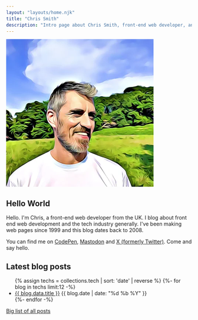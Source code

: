 ```yaml
---
layout: "layouts/home.njk"
title: "Chris Smith"
description: "Intro page about Chris Smith, front-end web developer, and his personal website."
---
```


<link rel="stylesheet" href="css/home.css">

<div class="home-intro-layout">
  <div>
    <img id="cs-portrait" src="./img/chris-smith-cartoon-2023.webp" alt="Chris Smith in summer 2023">
  </div>
  <div>
    <h2>Hello World</h2>
    <p>Hello. I'm Chris, a front-end web developer from the UK. I blog about front end web development and the tech industry generally. I've been making web pages since 1999 and this blog dates back to 2008.</p>
    <p>You can find me on
        <a href="https://codepen.io/chris22smith/" target="_blank" rel="noopener noreferrer">CodePen</a>,
        <a href="https://mastodon.social/@chris22smith" target="_blank" rel="noopener noreferrer">Mastodon</a>
        and
        <a href="https://twitter.com/chris22smith/" target="_blank" rel="noopener noreferrer">X (formerly Twitter)</a>. Come and say hello.</p>
  </div>
</div>

## Latest blog posts

<ul class="post-list">
  <!-- 12 most recent blog posts with tag 'tech' -->
  {% assign techs = collections.tech | sort: 'date' | reverse %}
  {%- for blog in techs limit:12 -%}
  <li>
    <a href="{{ blog.url }}">{{ blog.data.title }}</a>
    <time datetime="{{ blog.date | date: '%Y-%m-%d' }}">{{ blog.date | date: "%d %b %Y" }}</time>
  </li>
  {%- endfor -%}
</ul>

[Big list of all posts](/blog)
